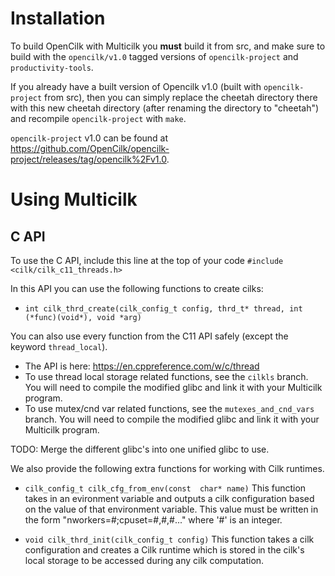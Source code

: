 
# Installation
To build OpenCilk with Multicilk you **must** build it from src, and make sure to build with the `opencilk/v1.0` tagged versions of `opencilk-project` and `productivity-tools`.

If you already have a built version of Opencilk v1.0 (built with `opencilk-project` from src), then you can simply replace the cheetah directory there with this new cheetah directory (after renaming the directory to "cheetah") and recompile `opencilk-project` with `make`.

`opencilk-project` v1.0 can be found at https://github.com/OpenCilk/opencilk-project/releases/tag/opencilk%2Fv1.0.

# Using Multicilk

## C API
To use the C API, include this line at the top of your code
`#include  <cilk/cilk_c11_threads.h>`

In this API you can use the following functions to create cilks:
* `int cilk_thrd_create(cilk_config_t config, thrd_t* thread, int (*func)(void*), void *arg)`

You can also use every function from the C11 API safely (except the keyword `thread_local`).
* The API is here: https://en.cppreference.com/w/c/thread
* To use thread local storage related functions, see the `cilkls` branch. You will need to compile the modified glibc and link it with your Multicilk program.
* To use mutex/cnd var related functions, see the `mutexes_and_cnd_vars` branch. You will need to compile the modified glibc and link it with your Multicilk program.

TODO: Merge the different glibc's into one unified glibc to use.

We also provide the following extra functions for working with Cilk runtimes.

* `cilk_config_t cilk_cfg_from_env(const  char* name)`
This function takes in an evironment variable and outputs a cilk configuration based on the value of that environment variable. This value must be written in the form "nworkers=#;cpuset=#,#,#..." where '#' is an integer.

* `void cilk_thrd_init(cilk_config_t config)`
 This function takes a cilk configuration and creates a Cilk runtime which is stored in the cilk's local storage to be accessed during any cilk computation.
